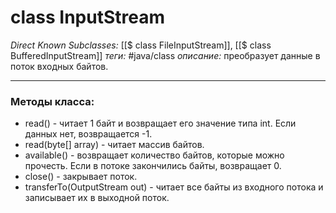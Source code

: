 # class InputStream

*Direct Known Subclasses:* [[$ class FileInputStream]], [[$ class BufferedInputStream]]
*теги:* #java/class 
*описание:* преобразует данные в поток входных байтов.

---
### Методы класса:
- read() - читает 1 байт и возвращает его значение типа int. Если данных нет, возвращается -1.
- read(byte[] array) - читает массив байтов. 
- available() - возвращает количество байтов, которые можно прочесть. Если в потоке закончились байты, возвращает 0.
- close() - закрывает поток.
- transferTo(OutputStream out) - читает все байты из входного потока и записывает их в выходной поток.